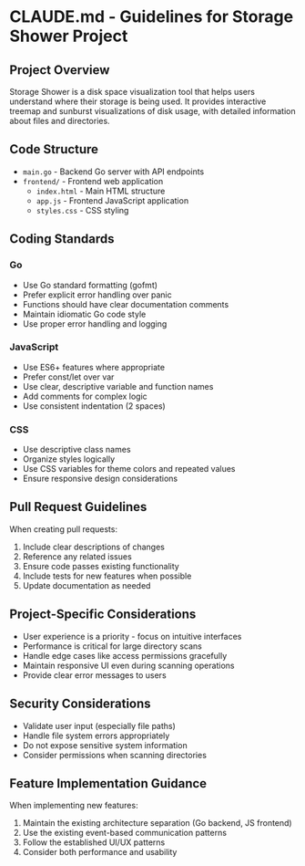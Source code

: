 # CLAUDE.md - Guidelines for Storage Shower Project

## Project Overview

Storage Shower is a disk space visualization tool that helps users understand where their storage is being used. It provides interactive treemap and sunburst visualizations of disk usage, with detailed information about files and directories.

## Code Structure

- `main.go` - Backend Go server with API endpoints
- `frontend/` - Frontend web application
  - `index.html` - Main HTML structure
  - `app.js` - Frontend JavaScript application
  - `styles.css` - CSS styling

## Coding Standards

### Go

- Use Go standard formatting (gofmt)
- Prefer explicit error handling over panic
- Functions should have clear documentation comments
- Maintain idiomatic Go code style
- Use proper error handling and logging

### JavaScript

- Use ES6+ features where appropriate
- Prefer const/let over var
- Use clear, descriptive variable and function names
- Add comments for complex logic
- Use consistent indentation (2 spaces)

### CSS

- Use descriptive class names
- Organize styles logically
- Use CSS variables for theme colors and repeated values
- Ensure responsive design considerations

## Pull Request Guidelines

When creating pull requests:

1. Include clear descriptions of changes
2. Reference any related issues
3. Ensure code passes existing functionality
4. Include tests for new features when possible
5. Update documentation as needed

## Project-Specific Considerations

- User experience is a priority - focus on intuitive interfaces
- Performance is critical for large directory scans
- Handle edge cases like access permissions gracefully
- Maintain responsive UI even during scanning operations
- Provide clear error messages to users

## Security Considerations

- Validate user input (especially file paths)
- Handle file system errors appropriately
- Do not expose sensitive system information
- Consider permissions when scanning directories

## Feature Implementation Guidance

When implementing new features:

1. Maintain the existing architecture separation (Go backend, JS frontend)
2. Use the existing event-based communication patterns
3. Follow the established UI/UX patterns
4. Consider both performance and usability
